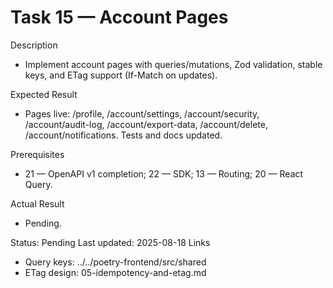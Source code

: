 <!--
File: 15-frontend-account-pages.md
Purpose: Build authenticated account pages using SDK, React Query, and
ETag headers. Pages include profile, settings, security, audit log,
export data, delete account, and notifications. All Rights Reserved.
Arodi Emmanuel
-->
# Task 15 — Account Pages

Description
- Implement account pages with queries/mutations, Zod validation,
  stable keys, and ETag support (If-Match on updates).

Expected Result
- Pages live: /profile, /account/settings, /account/security,
  /account/audit-log, /account/export-data, /account/delete,
  /account/notifications. Tests and docs updated.

Prerequisites
- 21 — OpenAPI v1 completion; 22 — SDK; 13 — Routing; 20 — React Query.

Actual Result
- Pending.

Status: Pending
Last updated: 2025-08-18
Links
- Query keys: ../../poetry-frontend/src/shared
- ETag design: 05-idempotency-and-etag.md
